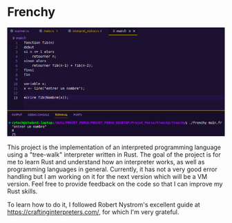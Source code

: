 # Frenchy

![img](./img.png)

This project is the implementation of an interpreted programming language using a "tree-walk" interpreter written in Rust.
The goal of the project is for me to learn Rust and understand how an interpreter works, as well as programming languages in general.
Currently, it has not a very good error handling but I am working on it for the next version which will be a VM version. Feel free to provide feedback on the code so that I can improve my Rust skills.

To learn how to do it, I followed Robert Nystrom's excellent guide at https://craftinginterpreters.com/, for which I'm very grateful.